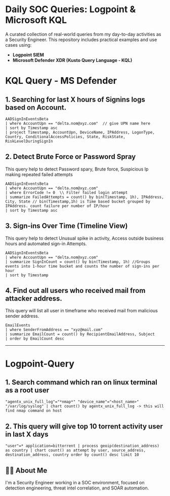 # Daily SOC Queries: Logpoint & Microsoft KQL

A curated collection of real-world queries from my day-to-day activities as a Security Engineer. This repository includes practical examples and use cases using: 
- **Logpoint SIEM**
- **Microsoft Defender XDR (Kusto Query Language - KQL)**




# KQL Query - MS Defender

## 1. Searching for last X hours of Signins logs based on Account.

```kusto
AADSignInEventsBeta
| where AccountUpn == "delta.nom@xyz.com"  // give UPN name here
| sort by Timestamp asc
| project Timestamp, AccountUpn, DeviceName, IPAddress, LogonType, Country, ConditionalAccessPolicies, State, RiskState, RiskLevelDuringSignIn
```


## 2. Detect Brute Force or Password Spray
This query help to detect Password spary, Brute force, Suspicious Ip making repeated failed attempts
```kusto
AADSignInEventsBeta
| where AccountUpn == "delta.nom@xyz.com"
| where ErrorCode != 0  \\ Filter failed login attempt
| summarize FailedAttempts = count() by bin(Timestamp, 1h), IPAddress, City, State // bin(Timestamp,1h) is Time based bucket grouped by IPAddress. count failure per number of IP/hour
| sort by Timestamp asc
```

## 3. Sign-ins Over Time (Timeline View)
This query help to detect Unusual spike in activity, Access outside business hours and automated sign-in Attempts.
```kusto
AADSignInEventsBeta
| where AccountUpn == "delta.nom@xyz.com"
| summarize SignInCount = count() by bin(Timestamp, 1h) //Groups events into 1-hour time bucket and counts the number of sign-ins per hour
| sort by Timestamp
```

## 4. Find out all users who received mail from attacker address.
This query will list all user in timeframe who received mail from malicious sender address.
```kusto
EmailEvents
| where SenderFromAddress == "xyz@mail.com"
| summarize EmailCount = count() by RecipientEmailAddress, Subject
| order by EmailCount desc
```

---

# Logpoint-Query

## 1. Search command which ran on linux terminal as a root user 
```plaintext
"agentx_unix_full_log"="*nmap*" "device_name"="<host_name>" "/var/log/syslog" | chart count() by agentx_unix_full_log -> this will find nmap command on host
```

## 2. This query will give top 10 torrent activity user in last X days
```plaintext
"user"=* application=bittorrent | process geoip(destination_address) as country | chart count() as attempt by user, source_address, destination_address, country order by count() desc limit 10  
```



## 👨‍💻 About Me

I'm a Security Engineer working in a SOC environment, focused on detection engineering, threat intel correlation, and SOAR automation.
